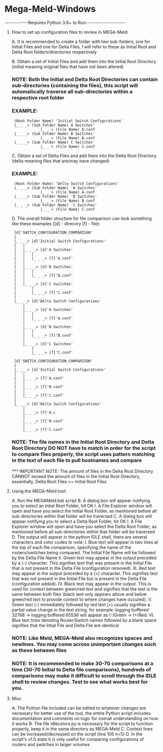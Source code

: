 # Mega-Meld-Windows
------------Requires Python 3.8+ to Run--------------------
1. How to set up configuration files to review in MEGA-Meld:

	A. It is recommended to create a folder with two sub-folders, one for Initial Files and one for Delta Files, I will refer to these as Initial Root and Delta Root folders/directories
	  respectively

	B. Obtain a set of Initial Files and add them into the Initial Root Directory (initial meaning original files that have not been altered)

	### NOTE: Both the Initial and Delta Root Directories can contain sub-directories (containing the files), this script will automatically traverse all sub-directories within a respective root folder
	### EXAMPLE: 
		
		(Root Folder Name) 'Initial Switch Configurations'
		|_ _ _> (Sub Folder Name) A Switches'
					|_ _ > (File Name) A.conf
		|_ _ _> (Sub Folder Name) B Switches'
					|_ _ > (File Name) B.conf
		|_ _ _>	(Sub Folder Name) C Switches'
					|_ _ > (File Name) C.conf
	
	C. Obtain a set of Delta Files and add them into the Delta Root Directory (delta meaning files that are/may have changed)

	### EXAMPLE:
	
		(Root Folder Name) 'Delta Switch Configurations'
		|_ _ _> (Sub Folder Name) 'A Switches'
					|_ _ > (File Name) A.conf
		|_ _ _> (Sub Folder Name) 'B Switches'
					|_ _ > (File Name) B.conf
		|_ _ _>	(Sub Folder Name) 'C Switches'
					|_ _ > (File Name) C.conf

	D. The overall folder structure for file comparison can look something like these examples ([d] - direcory [f] - file):

		[d]'SWITCH_CONFIGURATION_COMPARISON'
		|
		|_ _ _> [d]'Initial Switch Configurations'
		|	|
		|	|_ _ _> [d]'A Switches'
		|	|	|
		|	|	|_ _ _> [f]'A.conf'
		|	|
		|	|_ _ _> [d]'B Switches'
		|	|	|
		|	|	|_ _ _> [f]'B.conf'
		|	|
		|	|_ _ _> [d]'C Switches'
		|		|
		|		|_ _ _> [f]'C.conf'
		|
		|_ _ _>	[d]'Delta Switch Configurations'
			|
			|_ _ _> [d]'A Switches'
			|	|
			|	|_ _ _> [f]'A.conf'
			|
			|_ _ _> [d]'B Switches'
			|	|
			|	|_ _ _> [f]'B.conf'
			|
			|_ _ _> [d]'C Switches'
				|
				|_ _ _> [f]'C.conf'

		[d]'SWITCH_CONFIGURATION_COMPARISON'
		|
		|_ _ _> [d]'Initial Switch Configurations'
		|	|
		|	|_ _ _> [f]'A.conf'
		|	|
		|	|_ _ _> [f]'B.conf'
		|	|
		|	|_ _ _> [f]'C.conf'
		|
		|_ _ _>	[d]'Delta Switch Configurations'
			|
			|_ _ _> [f]'A.c
			|
			|_ _ _> [f]'B.conf'
			|
			|_ _ _> [f]'C.conf'
	
	### NOTE: The file names in the Initial Root Directory and Delta Root Directory DO NOT have to match in order for the script to compare files properly, the script uses pattern matching in the text of each file to pull hostnames and compare

	*** IMPORTANT NOTE: The amount of files in the Delta Root Directory CANNOT exceed the amount of files in the Initial Root Directory, essentially, Delta Root Files <= Initial Root Files

2. Using the MEGA-Meld tool:
	
	A. Run the MEGAMeld.bat script
	B. A dialog box will appear notifying you to select an Intial Root Folder, hit OK
		I. A File Explorer window will open and have you select the Initial Root Folder, as mentioned before all sub-directories within that folder will 
		   be traversed
	C. A dialog box will appear notifying you to select a Delta Root Folder, hit OK
		I. A File Explorer window will open and have you select the Delta Root Folder, as mentioned before all sub-directories within that folder will 
		   be traversed
	D. The output will appear in the python IDLE shell, there are several characters and color codes to note:
		I. Blue text will appear in two lines at the top of each file comparison, specifying the name of the routers/switches being compared.
		   The Initial File Name will be followed by the Delta File Name
		II. Green text may appear in the output preceded by a (-) character. This signifies text that was present in the Initial File that is not 
		    present in the Delta File (configuration removed).
		III. Red text may appear in the output preceded by a (+) character. This signifies text that was not present in the Initial File but is present
		     in the Delta File (configuration added).
		IV. Black text may appear in the output. This is used for context between green/red text and signifies that the text is the same between
		    both files (black text only appears above and below green/red text to provide context to where changes have occured).
		V. Green text (-) immediately followed by red text (+) usually signifies a partial value change in the text string;
		   for example: logging buffered 32768 -> logging buffered 65536 will appear as (-)Green -> (+)Red.
		VI. Blue text lines denoting Router/Switch names followed by a blank space signifies that the Intial File and Delta File are identical
	
	### NOTE: Like Meld, MEGA-Meld also recognizes spaces and newlines. You may come across unimportant changes such as these between files
	### NOTE: It is recommended to make 30-70 comparisons at a time (30-70 Initial to Delta file comparisons), hundreds of comparisons may make it difficult to scroll through the IDLE shell to review changes. Test to see what works best for you.

3. Misc

	A. The Python file included can be edited to whatever changes are necessary for better use of the tool, 
	   the entire Python script includes documentation and comments on logic for overall understanding on how it works
	B. The file idlecolors.py is necessary for the script to function properly, keep it in the same directory as MEGA-Meld
	C. Context lines can be increased/decreased on the script (line 105 n=5)
	D. In the script's v1.0 state it is only useful for comparing configurations of routers and switches in larger volumes
